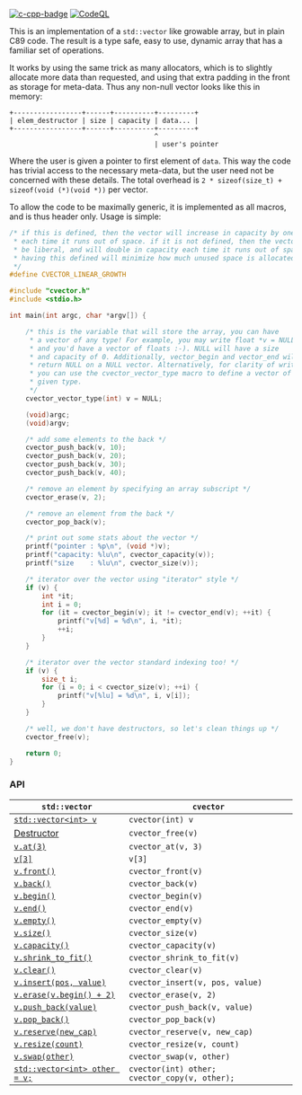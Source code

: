 [![c-cpp-badge](https://github.com/eteran/c-vector/actions/workflows/cmake.yml/badge.svg)](https://github.com/eteran/c-vector/actions/workflows/cmake.yml)
[![CodeQL](https://github.com/eteran/c-vector/actions/workflows/codeql-analysis.yml/badge.svg?branch=master)](https://github.com/eteran/c-vector/actions/workflows/codeql-analysis.yml)

This is an implementation of a `std::vector` like growable array, but in plain
C89 code. The result is a type safe, easy to use, dynamic array that has a
familiar set of operations.

It works by using the same trick as many allocators, which is to slightly
allocate more data than requested, and using that extra padding in the front
as storage for meta-data. Thus any non-null vector looks like this in memory:

	+-----------------+------+----------+---------+
	| elem_destructor | size | capacity | data... |
	+-----------------+------+----------+---------+
	                                    ^
	                                    | user's pointer

Where the user is given a pointer to first element of `data`. This way the
code has trivial access to the necessary meta-data, but the user need not be
concerned with these details. The total overhead is
`2 * sizeof(size_t) + sizeof(void (*)(void *))` per vector.

To allow the code to be maximally generic, it is implemented as all macros, and
is thus header only. Usage is simple:
```c
/* if this is defined, then the vector will increase in capacity by one
 * each time it runs out of space. if it is not defined, then the vector will
 * be liberal, and will double in capacity each time it runs out of space.
 * having this defined will minimize how much unused space is allocated.
 */
#define CVECTOR_LINEAR_GROWTH

#include "cvector.h"
#include <stdio.h>

int main(int argc, char *argv[]) {

	/* this is the variable that will store the array, you can have
	 * a vector of any type! For example, you may write float *v = NULL,
	 * and you'd have a vector of floats :-). NULL will have a size
	 * and capacity of 0. Additionally, vector_begin and vector_end will
	 * return NULL on a NULL vector. Alternatively, for clarity of writing
	 * you can use the cvector_vector_type macro to define a vector of a
	 * given type.
	 */
	cvector_vector_type(int) v = NULL;

	(void)argc;
	(void)argv;

	/* add some elements to the back */
	cvector_push_back(v, 10);
	cvector_push_back(v, 20);
	cvector_push_back(v, 30);
	cvector_push_back(v, 40);

	/* remove an element by specifying an array subscript */
	cvector_erase(v, 2);

	/* remove an element from the back */
	cvector_pop_back(v);

	/* print out some stats about the vector */
	printf("pointer : %p\n", (void *)v);
	printf("capacity: %lu\n", cvector_capacity(v));
	printf("size    : %lu\n", cvector_size(v));

	/* iterator over the vector using "iterator" style */
	if (v) {
		int *it;
		int i = 0;
		for (it = cvector_begin(v); it != cvector_end(v); ++it) {
			printf("v[%d] = %d\n", i, *it);
			++i;
		}
	}

	/* iterator over the vector standard indexing too! */
	if (v) {
		size_t i;
		for (i = 0; i < cvector_size(v); ++i) {
			printf("v[%lu] = %d\n", i, v[i]);
		}
	}

	/* well, we don't have destructors, so let's clean things up */
	cvector_free(v);

	return 0;
}

```

### API

| `std::vector` | `cvector` |
| ------------- | --------- |
| [`std::vector<int> v`](https://en.cppreference.com/w/cpp/container/vector/vector) | `cvector(int) v` |
| [Destructor](https://en.cppreference.com/w/cpp/container/vector/%7Evector) | `cvector_free(v)` |
| [`v.at(3)`](https://en.cppreference.com/w/cpp/container/vector/at) | `cvector_at(v, 3)` |
| [`v[3]`](https://en.cppreference.com/w/cpp/container/vector/operator_at) | `v[3]` |
| [`v.front()`](https://en.cppreference.com/w/cpp/container/vector/front) | `cvector_front(v)` |
| [`v.back()`](https://en.cppreference.com/w/cpp/container/vector/back) | `cvector_back(v)` |
| [`v.begin()`](https://en.cppreference.com/w/cpp/container/vector/begin) | `cvector_begin(v)` |
| [`v.end()`](https://en.cppreference.com/w/cpp/container/vector/begin) | `cvector_end(v)` |
| [`v.empty()`](https://en.cppreference.com/w/cpp/container/vector/empty) | `cvector_empty(v)` |
| [`v.size()`](https://en.cppreference.com/w/cpp/container/vector/size) | `cvector_size(v)` |
| [`v.capacity()`](https://en.cppreference.com/w/cpp/container/vector/capacity) | `cvector_capacity(v)` |
| [`v.shrink_to_fit()`](https://en.cppreference.com/w/cpp/container/vector/shrink_to_fit) | `cvector_shrink_to_fit(v)` |
| [`v.clear()`](https://en.cppreference.com/w/cpp/container/vector/clear) | `cvector_clear(v)` |
| [`v.insert(pos, value)`](https://en.cppreference.com/w/cpp/container/vector/insert) | `cvector_insert(v, pos, value)` |
| [`v.erase(v.begin() + 2)`](https://en.cppreference.com/w/cpp/container/vector/erase) | `cvector_erase(v, 2)` |
| [`v.push_back(value)`](https://en.cppreference.com/w/cpp/container/vector/push_back) | `cvector_push_back(v, value)` |
| [`v.pop_back()`](https://en.cppreference.com/w/cpp/container/vector/pop_back) | `cvector_pop_back(v)` |
| [`v.reserve(new_cap)`](https://en.cppreference.com/w/cpp/container/vector/reserve) | `cvector_reserve(v, new_cap)` |
| [`v.resize(count)`](https://en.cppreference.com/w/cpp/container/vector/resize) | `cvector_resize(v, count)` |
| [`v.swap(other)`](https://en.cppreference.com/w/cpp/container/vector/swap) | `cvector_swap(v, other)` |
| [`std::vector<int> other = v;`](https://en.cppreference.com/w/cpp/named_req/CopyConstructible) | `cvector(int) other; cvector_copy(v, other);` |
